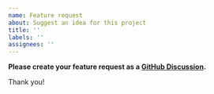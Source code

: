 ```yaml
---
name: Feature request
about: Suggest an idea for this project
title: ''
labels: ''
assignees: ''
---
```


**Please create your feature request as a [GitHub Discussion](https://github.com/WebDevStudios/nextjs-wordpress-starter/discussions).**

Thank you!
